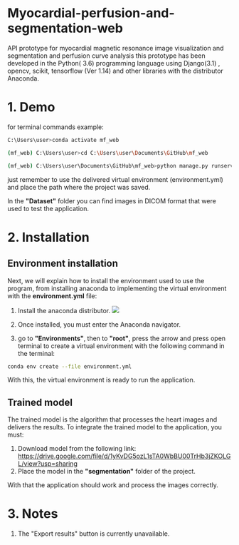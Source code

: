
# Myocardial-perfusion-and-segmentation-web

API prototype for myocardial magnetic resonance image visualization and segmentation and perfusion curve analysis this prototype has been developed in the Python( 3.6) programming language using Django(3.1) , opencv, scikit, tensorflow (Ver 1.14) and other libraries with the distributor Anaconda. 

# 1. Demo 


for terminal commands example:

```bash
C:\Users\user>conda activate mf_web

(mf_web) C:\Users\user>cd C:\Users\user\Documents\GitHub\mf_web

(mf_web) C:\Users\user\Documents\GitHub\mf_web>python manage.py runserver
```
just remember to use the delivered virtual environment (environment.yml) and place the path where the project was saved.

In the **"Dataset"** folder you can find images in DICOM format that were used to test the application.


# 2. Installation

## Environment installation

Next, we will explain how to install the environment used to use the program, from installing anaconda to implementing the virtual environment with the **environment.yml** file:

1.	Install the anaconda distributor.
[![](https://assets-cdn.anaconda.com/assets/company/anaconda-logo.png?mtime=20200723150109&focal=none)](https://www.anaconda.com/products/individual#Downloads)

2.	Once installed, you must enter the Anaconda navigator.

3.	go to **"Environments"**, then to **"root"**, press the arrow and press open terminal to create a virtual environment with the following command in the terminal:

```bash
conda env create --file environment.yml
```
With this, the virtual environment is ready to run the application.

## Trained model

The trained model is the algorithm that processes the heart images and delivers the results. To integrate the trained model to the application, you must:

1.	Download model from the following link: https://drive.google.com/file/d/1yKvDG5ozL1sTA0WbBU00TrHb3jZKOLGL/view?usp=sharing
2.	Place the model in the **"segmentation"** folder of the project.

With that the application should work and process the images correctly.

# 3. Notes

1. The "Export results" button is currently unavailable.
